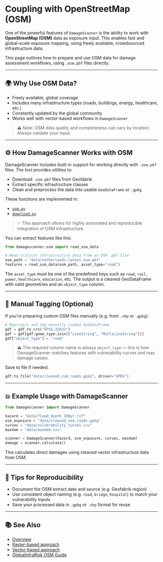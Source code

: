 # Coupling with OpenStreetMap (OSM)

One of the powerful features of `DamageScanner` is the ability to work with **OpenStreetMap (OSM)** data as exposure input. This enables fast and global-scale exposure mapping, using freely available, crowdsourced infrastructure data.

This page outlines how to prepare and use OSM data for damage assessment workflows, using `.osm.pbf` files directly.

---

## 🌍 Why Use OSM Data?

- Freely available, global coverage
- Includes many infrastructure types (roads, buildings, energy, healthcare, etc.)
- Constantly updated by the global community
- Works well with vector-based workflows in `DamageScanner`

> ⚠️ Note: OSM data quality and completeness can vary by location. Always validate your input.

---

## ⚙️ How DamageScanner Works with OSM

DamageScanner includes built-in support for working directly with `.osm.pbf` files. The tool provides utilities to:

- Download `.osm.pbf` files from Geofabrik
- Extract specific infrastructure classes
- Clean and preprocess the data into usable `GeoDataFrame` or `.gpkg`

These functions are implemented in:
- [`osm.py`](https://github.com/VU-IVM/DamageScanner/blob/installation/src/damagescanner/osm.py)
- [`download.py`](https://github.com/VU-IVM/DamageScanner/blob/installation/src/damagescanner/download.py)

> ✅ This approach allows for highly automated and reproducible integration of OSM infrastructure.

You can extract features like this:

```python
from damagescanner.osm import read_osm_data

# Read critical infrastructure data from an OSM .pbf file
osm_path = "data/netherlands-latest.osm.pbf"
features = read_osm_data(osm_path, asset_type="road")
```

The `asset_type` must be one of the predefined keys such as `road`, `rail`, `power`, `healthcare`, `education`, etc. The output is a cleaned GeoDataFrame with valid geometries and an `object_type` column.

---

## 🧼 Manual Tagging (Optional)

If you're preparing custom OSM files manually (e.g. from `.shp` or `.gpkg`):

```python
# Reproject and tag manually loaded GeoDataFrame
gdf = gdf.to_crs("EPSG:32633")
gdf = gdf[gdf.geom_type.isin(["LineString", "MultiLineString"])]
gdf["object_type"] = "road"
```

> ⚠️ The required column name is always `object_type` — this is how DamageScanner matches features with vulnerability curves and max damage values.

Save to file if needed:

```python
gdf.to_file("data/cleaned_osm_roads.gpkg", driver="GPKG")
```

---

## 💥 Example Usage with DamageScanner

```python
from damagescanner import DamageScanner

hazard = "data/flood_depth_100yr.tif"
osm_exposure = "data/cleaned_osm_roads.gpkg"
curves = "data/vulnerability_curves.csv"
maxdam = "data/maxdam.csv"

scanner = DamageScanner(hazard, osm_exposure, curves, maxdam)
damage = scanner.calculate()
```

This calculates direct damages using cleaned vector infrastructure data from OSM.

---

## 🔁 Tips for Reproducibility

- Document the OSM extract date and source (e.g. Geofabrik region)
- Use consistent object naming (e.g. `road`, `bridge`, `hospital`) to match your vulnerability inputs
- Save your processed data in `.gpkg` or `.shp` format for reuse

---

## 📚 See Also

- [Overview](./overview.md)
- [Raster-based approach](./raster.md)
- [Vector-based approach](./vector.md)
- [GlobalInfraRisk OSM Guide](https://vu-ivm.github.io/GlobalInfraRisk/howto/using_osm.html)